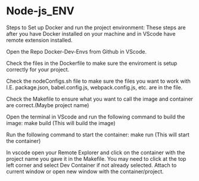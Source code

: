 # Node-js_ENV

Steps to Set up Docker and run the project environment:
These steps are after you have Docker installed on your machine and in VScode have remote extension installed.

Open the Repo Docker-Dev-Envs from Github in VScode.

Check the files in the Dockerfile to make sure the enviroment is setup correctly for your project.

Check the nodeConfigs.sh file to make sure the files you want to work with I.E. package.json, babel.config.js, webpack.config.js, etc. are in the file.

Check the Makefile to ensure what you want to call the image and container are correct.(Maybe project name)

Open the terminal in VScode and run the following command to build the image: make build (This will build the image)

Run the following command to start the container: make run (This will start the container)

In vscode open your Remote Explorer and click on the container with the project name you gave it in the Makefile. You may need to click at the top left corner and select Dev Container if not already selected. Attach to current window or open new window with the container/project.
